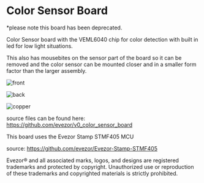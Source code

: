 # Color Sensor Board
*please note this board has been deprecated.



Color Sensor board with the VEML6040 chip for color detection with built in led for low light situations.

This also has mousebites on the sensor part of the board so it can be removed and the color sensor can be mounted closer and in a smaller form factor than the larger assembly.


![front](https://github.com/evezor/v0_color_sensor_board/blob/main/pics/front.PNG)

![back](https://github.com/evezor/v0_color_sensor_board/blob/main/pics/back.PNG)

![copper](https://github.com/evezor/v0_color_sensor_board/blob/main/pics/copper.PNG)


source files can be found here: https://github.com/evezor/v0_color_sensor_board

This board uses the Evezor Stamp STMF405 MCU

source: https://github.com/evezor/Evezor-Stamp-STMF405

Evezor® and all associated marks, logos, and designs are registered trademarks and protected by copyright. Unauthorized use or reproduction of these trademarks and copyrighted materials is strictly prohibited.

